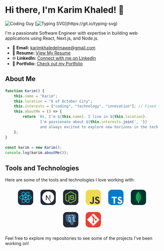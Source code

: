 # Hi there, I'm Karim Khaled! 👋

![Coding Guy](https://media.giphy.com/media/Ws6T5PN7wHv3cY8xy8/giphy.gif)
[![Typing SVG](https://readme-typing-svg.demolab.com?font=Fira+Code&pause=1000&color=F71515&width=435&lines=I+code+because+I+can+create+something+from+nothing.;Debugging+is+my+cardio.)](https://git.io/typing-svg)

I'm a passionate Software Engineer with expertise in building web applications using React, Next.js, and Node.js.

- 📧 **Email:** [karimkhaledelmawe@gmail.com](mailto:karimkhaledelmawe@gmail.com)
- 📄 **Resume:** [View My Resume](https://docs.google.com/document/d/1JOPXu8fxs2WfmQsEOkvHwhEfknSWOv26/edit)
- 🌐 **LinkedIn:** [Connect with me on LinkedIn](https://www.linkedin.com/in/karimkhaled0/)
- 📝 **Portfolio:** [Check out my Portfolio](https://www.karimkhaled.software/)

## About Me

```javascript
function Karim() {
    this.name = "Karim";
    this.location = "6 of October City";
    this.interests = ["coding", "technology", "innovation"]; // Fixed the quotes here
    this.aboutMe = () => {
        return `Hi, I'm ${this.name}. I live in ${this.location}.
                I'm passionate about ${this.interests.join(', ')}
                and always excited to explore new horizons in the tech world.`;
    };
}

const karim = new Karim();
console.log(karim.aboutMe());
```

## Tools and Technologies

Here are some of the tools and technologies I love working with:

<p align="center">
  <img src="https://github.com/tandpfun/skill-icons/blob/main/icons/React-Dark.svg" alt="React" width="50" height="50" style="padding: 10px;">
  <img src="https://github.com/tandpfun/skill-icons/blob/main/icons/NextJS-Dark.svg" alt="Next.js" width="50" height="50" style="padding: 10px;">
  <img src="https://github.com/tandpfun/skill-icons/blob/main/icons/NodeJS-Dark.svg" alt="Node.js" width="50" height="50" style="padding: 10px;">
  <img src="https://github.com/tandpfun/skill-icons/blob/main/icons/JavaScript.svg" alt="JavaScript" width="50" height="50" style="padding: 10px;">
  <img src="https://github.com/tandpfun/skill-icons/blob/main/icons/TypeScript.svg" alt="TypeScript" width="50" height="50" style="padding: 10px;">
  <img src="https://github.com/tandpfun/skill-icons/blob/main/icons/MongoDB.svg" alt="MongoDB" width="50" height="50" style="padding: 10px;">
  <img src="https://github.com/tandpfun/skill-icons/blob/main/icons/PostgreSQL-Dark.svg" alt="PostgreSQL" width="50" height="50" style="padding: 10px;">
  <img src="https://github.com/tandpfun/skill-icons/blob/main/icons/Git.svg" alt="Git" width="50" height="50" style="padding: 10px;">
</p>


Feel free to explore my repositories to see some of the projects I've been working on!

